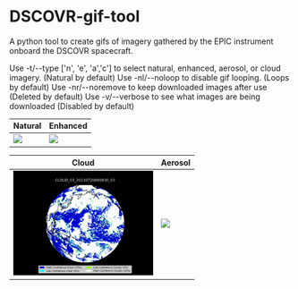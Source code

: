 # DSCOVR-gif-tool

A python tool to create gifs of imagery gathered by the EPIC instrument onboard the DSCOVR spacecraft.

Use -t/--type ['n', 'e', 'a','c'] to select natural, enhanced, aerosol, or cloud imagery. (Natural by default)
Use -nl/--noloop to disable gif looping. (Loops by default)
Use -nr/--noremove to keep downloaded images after use (Deleted by default)
Use -v/--verbose to see what images are being downloaded (Disabled by default)


| Natural                          | Enhanced                          |
| ----------------------------------- | ----------------------------------- |
| <img src="https://github.com/Trizlet/DSCOVR-gif-tool/blob/main/Examples/natural_2023-07-21.gif" width="250" height="auto"> | <img src="https://github.com/Trizlet/DSCOVR-gif-tool/blob/main/Examples/enhanced_2023-07-21.gif" width="250" height="auto"> |

| Cloud| Aerosol|
|-|-|
| <img src="https://github.com/Trizlet/DSCOVR-gif-tool/blob/main/Examples/cloud_2023-07-20.gif" width="250" height="auto">| <img src="https://github.com/Trizlet/DSCOVR-gif-tool/blob/main/Examples/aerosol_2023-07-21.gif" width="250" height="auto">|

